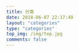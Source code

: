 ```yaml
---
title: 分类
date: 2018-06-07 22:17:49
layout: "categories"
type: "categories"
top_img: /img/tep.jpg
comments: false
---
```


